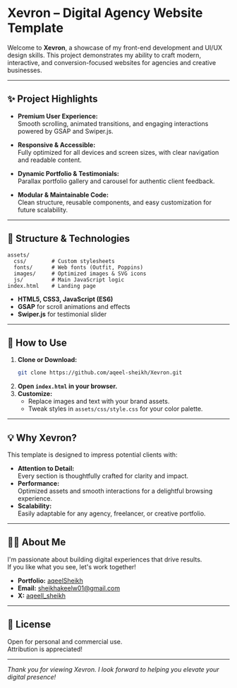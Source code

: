 # Xevron – Digital Agency Website Template

Welcome to **Xevron**, a showcase of my front-end development and UI/UX design skills. This project demonstrates my ability to craft modern, interactive, and conversion-focused websites for agencies and creative businesses.

---

## ✨ Project Highlights

- **Premium User Experience:**  
  Smooth scrolling, animated transitions, and engaging interactions powered by GSAP and Swiper.js.

- **Responsive & Accessible:**  
  Fully optimized for all devices and screen sizes, with clear navigation and readable content.

- **Dynamic Portfolio & Testimonials:**  
  Parallax portfolio gallery and carousel for authentic client feedback.

- **Modular & Maintainable Code:**  
  Clean structure, reusable components, and easy customization for future scalability.

---

## 📁 Structure & Technologies

```
assets/
  css/        # Custom stylesheets
  fonts/      # Web fonts (Outfit, Poppins)
  images/     # Optimized images & SVG icons
  js/         # Main JavaScript logic
index.html    # Landing page
```

- **HTML5, CSS3, JavaScript (ES6)**
- **GSAP** for scroll animations and effects
- **Swiper.js** for testimonial slider

---

## 🚀 How to Use

1. **Clone or Download:**
   ```bash
   git clone https://github.com/aqeel-sheikh/Xevron.git
   ```
2. **Open `index.html` in your browser.**
3. **Customize:**  
   - Replace images and text with your brand assets.
   - Tweak styles in `assets/css/style.css` for your color palette.

---

## 💡 Why Xevron?

This template is designed to impress potential clients with:

- **Attention to Detail:**  
  Every section is thoughtfully crafted for clarity and impact.
- **Performance:**  
  Optimized assets and smooth interactions for a delightful browsing experience.
- **Scalability:**  
  Easily adaptable for any agency, freelancer, or creative portfolio.

---

## 👨‍💻 About Me

I'm passionate about building digital experiences that drive results.  
If you like what you see, let's work together!

- **Portfolio:** [aqeelSheikh](https://aqeelsheikh.netlify.app)
- **Email:** [sheikhakeelw01@gmail.com](mailto:sheikhakeelw01@gmail.com)
- **X:** [aqeell_sheikh](https://x.com/aqeell_sheikh)

---

## 📄 License

Open for personal and commercial use.  
Attribution is appreciated!

---

*Thank you for viewing Xevron. I look forward to helping you elevate your digital presence!*